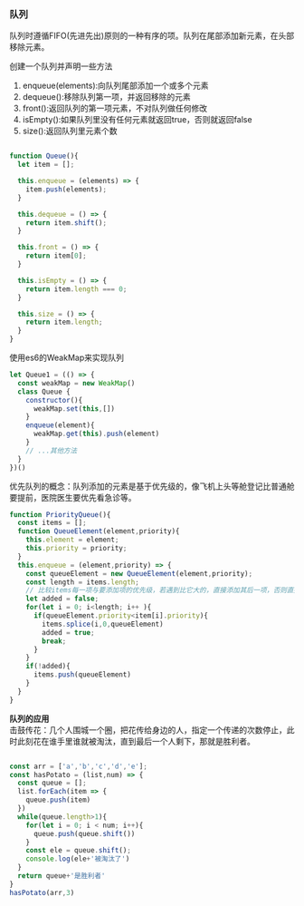 ### 队列
队列时遵循FIFO(先进先出)原则的一种有序的项。队列在尾部添加新元素，在头部移除元素。 

创建一个队列并声明一些方法
1. enqueue(elements):向队列尾部添加一个或多个元素
2. dequeue():移除队列第一项，并返回移除的元素
3. front():返回队列的第一项元素，不对队列做任何修改
4. isEmpty():如果队列里没有任何元素就返回true，否则就返回false
5. size():返回队列里元素个数

```js

function Queue(){
  let item = [];

  this.enqueue = (elements) => {
    item.push(elements);
  }

  this.dequeue = () => {
    return item.shift();
  }

  this.front = () => {
    return item[0];
  }

  this.isEmpty = () => {
    return item.length === 0;
  }

  this.size = () => {
    return item.length;
  }
}
```
使用es6的WeakMap来实现队列
```js
let Queue1 = (() => {
  const weakMap = new WeakMap()
  class Queue {
    constructor(){
      weakMap.set(this,[])
    }
    enqueue(element){
      weakMap.get(this).push(element)
    }
    // ...其他方法
  }
})()
```

优先队列的概念：队列添加的元素是基于优先级的，像飞机上头等舱登记比普通舱要提前，医院医生要优先看急诊等。
```js
function PriorityQueue(){
  const items = [];
  function QueueElement(element,priority){
    this.element = element;
    this.priority = priority;
  }
  this.enqueue = (element,priority) => {
    const queueElement = new QueueElement(element,priority);
    const length = items.length;
    // 比较items每一项与要添加项的优先级，若遇到比它大的，直接添加其后一项，否则直接添加到末尾
    let added = false;
    for(let i = 0; i<length; i++ ){
      if(queueElement.priority<item[i].priority){
        items.splice(i,0,queueElement)
        added = true;
        break;
      }
    }
    if(!added){
      items.push(queueElement)
    }
  }
}
```
**队列的应用**  
击鼓传花：几个人围城一个圈，把花传给身边的人，指定一个传递的次数停止，此时此刻花在谁手里谁就被淘汰，直到最后一个人剩下，那就是胜利者。  

```js

const arr = ['a','b','c','d','e'];
const hasPotato = (list,num) => {
  const queue = [];
  list.forEach(item => {
    queue.push(item)
  })
  while(queue.length>1){
    for(let i = 0; i < num; i++){
      queue.push(queue.shift())
    }
    const ele = queue.shift();
    console.log(ele+'被淘汰了')
  }
  return queue+'是胜利者'
} 
hasPotato(arr,3)
```



